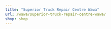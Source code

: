 ```yaml
---
title: "Superior Truck Repair Centre Wawa"
url: /wawa/superior-truck-repair-centre-wawa/
shop: shop
---
```

